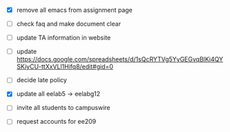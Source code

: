 - [x] remove all emacs from assignment page
- [ ] check faq and make document clear

- [ ] update TA information in website
- [ ] update https://docs.google.com/spreadsheets/d/1sQcRYTVg5YyGEGvqBlKi4QYSKiyCU-ttXxVLl1Hifq8/edit#gid=0
- [ ] decide late policy
- [x] update all eelab5 -> eelabg12
- [ ] invite all students to campuswire
- [ ] request accounts for ee209
